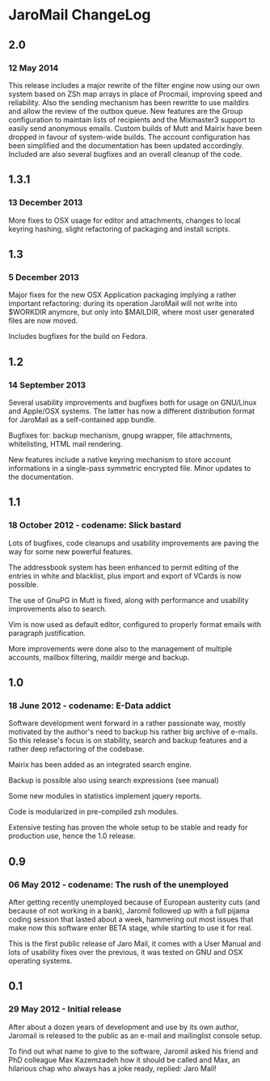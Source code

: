 # JaroMail ChangeLog

## 2.0
### 12 May 2014

This release includes a major rewrite of the filter engine now using
our own system based on ZSh map arrays in place of Procmail, improving
speed and reliability.  Also the sending mechanism has been rewritte
to use maildirs and allow the review of the outbox queue. New features
are the Group configuration to maintain lists of recipients and the
Mixmaster3 support to easily send anonymous emails. Custom builds of
Mutt and Mairix have been dropped in favour of system-wide builds.
The account configuration has been simplified and the documentation
has been updated accordingly. Included are also several bugfixes and
an overall cleanup of the code.

## 1.3.1
### 13 December 2013

More fixes to OSX usage for editor and attachments, changes to
local keyring hashing, slight refactoring of packaging and install
scripts.

## 1.3
### 5 December 2013

Major fixes for the new OSX Application packaging implying a
rather important refactoring: during its operation JaroMail will
not write into $WORKDIR anymore, but only into $MAILDIR, where
most user generated files are now moved.

Includes bugfixes for the build on Fedora.

## 1.2
### 14 September 2013

Several usability improvements and bugfixes both for usage on
GNU/Linux and Apple/OSX systems. The latter has now a different
distribution format for JaroMail as a self-contained app bundle.

Bugfixes for: backup mechanism, gnupg wrapper, file attachments,
whitelisting, HTML mail rendering.

New features include a native keyring mechanism to store account
informations in a single-pass symmetric encrypted file.
Minor updates to the documentation.

## 1.1
### 18 October 2012 - codename: Slick bastard

Lots of bugfixes, code cleanups and usability improvements are
paving the way for some new powerful features.

The addressbook system has been enhanced to permit editing of the
entries in white and blacklist, plus import and export of VCards
is now possible.

The use of GnuPG in Mutt is fixed, along with performance
and usability improvements also to search.

Vim is now used as default editor, configured to properly format
emails with paragraph justification.

More improvements were done also to the management of multiple
accounts, mailbox filtering, maildir merge and backup.

## 1.0
### 18 June 2012 - codename: E-Data addict

Software development went forward in a rather passionate way,
mostly motivated by the author's need to backup his rather big
archive of e-mails. So this release's focus is on stability,
search and backup features and a rather deep refactoring of the
codebase.

Mairix has been added as an integrated search engine.

Backup is possible also using search expressions (see manual)

Some new modules in statistics implement jquery reports.

Code is modularized in pre-compiled zsh modules.

Extensive testing has proven the whole setup to be stable and
ready for production use, hence the 1.0 release.

## 0.9
### 06 May 2012 - codename: The rush of the unemployed

After getting recently unemployed because of European austerity
cuts (and because of not working in a bank), Jaromil followed up
with a full pijama coding session that lasted about a week,
hammering out most issues that make now this software enter BETA
stage, while starting to use it for real.

This is the first public release of Jaro Mail, it comes with a
User Manual and lots of usability fixes over the previous, it was
tested on GNU and OSX operating systems.

## 0.1
### 29 May 2012 - Initial release

After about a dozen years of development and use by its own author, Jaromail is released to the public as an e-mail and mailinglist console setup.

To find out what name to give to the software, Jaromil asked his friend and PhD colleague Max Kazemzadeh how it should be called and Max, an hilarious chap who always has a joke ready, replied: Jaro Mail!
